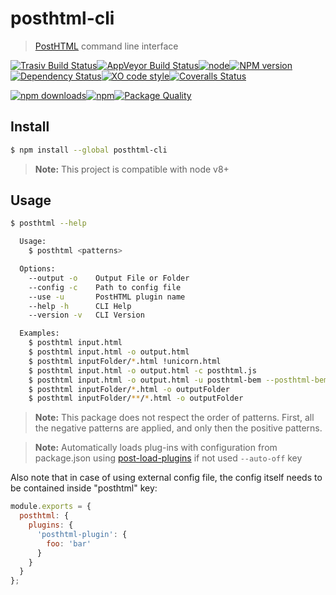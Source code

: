 # posthtml-cli
> [PostHTML][posthtml-url] сommand line interface

[![Trasiv Build Status][travis-image]][travis-url][![AppVeyor Build Status][appveyor-img]][appveyor][![node][node-image]][node-url][![NPM version][npm-image]][npm-url][![Dependency Status][depstat-image]][depstat-url][![XO code style][style]][style-url][![Coveralls Status][coveralls-image]][coveralls-url]

[![npm downloads][npm-download-image]][npm-download-url][![npm][npm-total-download-image]][npm-total-download-url][![Package Quality][pkg-q-image]][pkg-q-url]

## Install

```bash
$ npm install --global posthtml-cli
```
> **Note:** This project is compatible with node v8+

## Usage  
```bash
$ posthtml --help

  Usage: 
    $ posthtml <patterns>

  Options:
    --output -o    Output File or Folder
    --config -c    Path to config file
    --use -u       PostHTML plugin name
    --help -h      CLI Help
    --version -v   CLI Version

  Examples:
    $ posthtml input.html
    $ posthtml input.html -o output.html
    $ posthtml inputFolder/*.html !unicorn.html
    $ posthtml input.html -o output.html -c posthtml.js
    $ posthtml input.html -o output.html -u posthtml-bem --posthtml-bem.elemPrefix __
    $ posthtml inputFolder/*.html -o outputFolder
    $ posthtml inputFolder/**/*.html -o outputFolder
```
>**Note:** This package does not respect the order of patterns. First, all the negative patterns are applied, and only then the positive patterns.

> **Note:** Automatically loads plug-ins with configuration from package.json using [post-load-plugins](https://github.com/post-org/post-load-plugins) if not used `--auto-off` key

Also note that in case of using external config file, the config itself needs to be contained inside "posthtml" key:
```js
module.exports = {
  posthtml: {
    plugins: {
      'posthtml-plugin': {
        foo: 'bar'
      }
    }
  }
};
```

[posthtml-url]: http://github.com/posthtml/posthtml

[pkg-q-url]: http://packagequality.com/#?package=posthtml-cli
[pkg-q-image]: http://npm.packagequality.com/shield/posthtml-cli.svg?style=flat-square

[npm-total-download-url]: https://www.npmjs.com/package/posthtml-cli
[npm-total-download-image]: https://img.shields.io/npm/dt/posthtml-cli.svg?style=flat-square

[npm-download-url]: https://www.npmjs.com/package/posthtml-cli
[npm-download-image]: https://img.shields.io/npm/dm/posthtml-cli.svg?style=flat-square

[node-url]: ""
[node-image]: https://img.shields.io/node/v/posthtml-cli.svg?maxAge=2592000&style=flat-square

[npm-url]: https://npmjs.org/package/posthtml-cli
[npm-image]: http://img.shields.io/npm/v/posthtml-cli.svg?style=flat-square

[testen-url]: https://github.com/egoist/testen
[testen-image]: https://img.shields.io/badge/testen-passing-brightgreen.svg?style=flat-square

[travis-url]: https://travis-ci.org/posthtml/posthtml-cli
[travis-image]: http://img.shields.io/travis/posthtml/posthtml-cli/master.svg?style=flat-square&label=unix

[appveyor]:     https://ci.appveyor.com/project/GitScrum/posthtml-cli
[appveyor-img]: https://img.shields.io/appveyor/ci/GitScrum/posthtml-cli/master.svg?style=flat-square&label=windows

[coveralls-url]: https://coveralls.io/r/posthtml/posthtml-cli
[coveralls-image]: http://img.shields.io/coveralls/posthtml/posthtml-cli.svg?style=flat-square

[depstat-url]: https://david-dm.org/posthtml/posthtml-cli
[depstat-image]: https://david-dm.org/posthtml/posthtml-cli.svg?style=flat-square

[depstat-dev-url]: https://david-dm.org/posthtml/posthtml-cli
[depstat-dev-image]: https://david-dm.org/posthtml/posthtml-cli/dev-status.svg?style=flat-square

[style-url]: https://github.com/sindresorhus/xo
[style]: https://img.shields.io/badge/code_style-XO-5ed9c7.svg?style=flat-square
